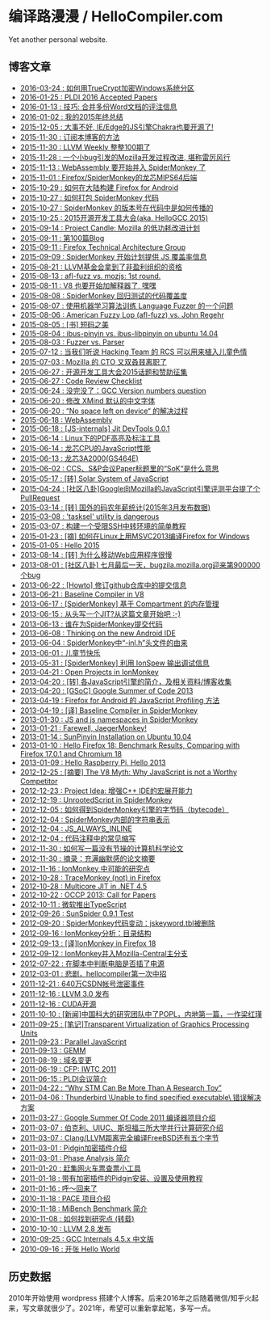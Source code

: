 # 编译路漫漫 / HelloCompiler.com

Yet another personal website.

## 博客文章

- [2016-03-24 : 如何用TrueCrypt加密Windows系统分区](hellocompiler/2016-03-24-如何用truecrypt加密windows系统分区/index.html)
- [2016-01-25 : PLDI 2016 Accepted Papers](hellocompiler/2016-01-25-pldi-2016-accepted-papers/index.html)
- [2016-01-13 : 技巧: 合并多份Word文档的评注信息](hellocompiler/2016-01-13-技巧-合并多份word文档的评注信息/index.html)
- [2016-01-02 : 我的2015年终总结](hellocompiler/2016-01-02-我的2015年终总结/index.html)
- [2015-12-05 : 大事不好, IE/Edge的JS引擎Chakra也要开源了!](hellocompiler/2015-12-05-大事不好-ieedge的js引擎chakra也要开源了/index.html)
- [2015-11-30 : 订阅本博客的方法](hellocompiler/2015-11-30-订阅本博客的方法/index.html)
- [2015-11-30 : LLVM Weekly 整整100期了](hellocompiler/2015-11-30-llvm-weekly-整整100期了/index.html)
- [2015-11-28 : 一个小bug引发的Mozilla开发过程改进, 堪称雷厉风行](hellocompiler/2015-11-28-一个小bug引发的mozilla开发过程改进-堪称雷厉风行/index.html)
- [2015-11-13 : WebAssembly 要开始并入 SpiderMonkey 了](hellocompiler/2015-11-13-webassembly-要开始并入-spidermonkey-了/index.html)
- [2015-11-01 : Firefox/SpiderMonkey的龙芯MIPS64后端](hellocompiler/2015-11-01-firefoxspidermonkey的龙芯mips64后端/index.html)
- [2015-10-29 : 如何在大陆构建 Firefox for Android](hellocompiler/2015-10-29-如何在大陆构建-firefox-for-android/index.html)
- [2015-10-27 : 如何打包 SpiderMonkey 代码](hellocompiler/2015-10-27-如何打包-spidermonkey-代码/index.html)
- [2015-10-27 : SpiderMonkey 的版本号在代码中是如何传播的](hellocompiler/2015-10-27-spidermonkey-的版本号在代码中是如何传播的/index.html)
- [2015-10-25 : 2015开源开发工具大会(aka. HelloGCC 2015)](hellocompiler/2015-10-25-2015开源开发工具大会aka-hellogcc-2015/index.html)
- [2015-09-14 : Project Candle: Mozilla 的低功耗改进计划](hellocompiler/2015-09-14-project-candle-mozilla-的低功耗改进计划/index.html)
- [2015-09-11 : 第100篇Blog](hellocompiler/2015-09-11-第100篇blog/index.html)
- [2015-09-11 : Firefox Technical Architecture Group](hellocompiler/2015-09-11-firefox-technical-architecture-group/index.html)
- [2015-09-09 : SpiderMonkey 开始计划提供 JS 覆盖率信息](hellocompiler/2015-09-09-spidermonkey-开始计划提供-js-覆盖率信息/index.html)
- [2015-08-21 : LLVM基金会拿到了非盈利组织的资格](hellocompiler/2015-08-21-llvm基金会拿到了非盈利组织的资格/index.html)
- [2015-08-13 : afl-fuzz vs. mozjs: 1st round.](hellocompiler/2015-08-13-afl-fuzz-vs-mozjs-1st-round/index.html)
- [2015-08-11 : V8 也要开始加解释器了, 嘿嘿](hellocompiler/2015-08-11-v8-也要开始加解释器了-嘿嘿/index.html)
- [2015-08-08 : SpiderMonkey 回归测试的代码覆盖度](hellocompiler/2015-08-08-test-coverage-for-spidermoneky/index.html)
- [2015-08-07 : 使用机器学习算法训练 Language Fuzzer 的一个问题](hellocompiler/2015-08-07-fuzz-learning-duplicate-bugs/index.html)
- [2015-08-06 : American Fuzzy Lop (afl-fuzz) vs. John Regehr](hellocompiler/2015-08-06-afl-fuzz-and-john-regehr/index.html)
- [2015-08-05 : [书] 短码之美](hellocompiler/2015-08-05-short-coding/index.html)
- [2015-08-04 : ibus-pinyin vs. ibus-libpinyin on ubuntu 14.04](hellocompiler/2015-08-04-pinyin-vs-libpinyin-ubuntu/index.html)
- [2015-08-03 : Fuzzer vs. Parser](hellocompiler/2015-08-03-fuzzer-parser/index.html)
- [2015-07-12 : 当我们听说 Hacking Team 的 RCS 可以用来植入儿童色情](hellocompiler/2015-07-12-hacking-team-and-childporn-injection/index.html)
- [2015-07-03 : Mozilla 的 CTO 又双叒叕离职了](hellocompiler/2015-07-03-mozilla-cto-resign/index.html)
- [2015-06-27 : 开源开发工具大会2015话题和赞助征集](hellocompiler/2015-06-27-hellogcc-2015-cft/index.html)
- [2015-06-27 : Code Review Checklist](hellocompiler/2015-06-27-code-review-checklist/index.html)
- [2015-06-24 : 没完没了：GCC Version numbers question](hellocompiler/2015-06-24-gcc-version/index.html)
- [2015-06-20 : 修改 XMind 默认的中文字体](hellocompiler/2015-06-20-xmind-default-chinese-font/index.html)
- [2015-06-20 : “No space left on device“ 的解决过程](hellocompiler/2015-06-20-no-space-left-on-device/index.html)
- [2015-06-18 : WebAssembly](hellocompiler/2015-06-18-webassembly/index.html)
- [2015-06-18 : [JS-internals] Jit DevTools 0.0.1](hellocompiler/2015-06-18-jit-devtools/index.html)
- [2015-06-14 : Linux下的PDF高亮及标注工具](hellocompiler/2015-06-14-pdf-tools-in-linux/index.html)
- [2015-06-14 : 龙芯CPU的JavaScript性能](hellocompiler/2015-06-14-loongson-javascript-performance/index.html)
- [2015-06-13 : 龙芯3A2000(GS464E)](hellocompiler/2015-06-13-loongson-3a2000/index.html)
- [2015-06-02 : CCS、S&P会议Paper标题里的“SoK“是什么意思](hellocompiler/2015-06-02-sok-in-paper-title/index.html)
- [2015-05-17 : [转] Solar System of JavaScript](hellocompiler/2015-05-17-solar-system-of-js/index.html)
- [2015-04-24 : [社区八卦]Google向Mozilla的JavaScript引擎评测平台提了个PullRequest](hellocompiler/2015-04-24-google-mozilla-arewefastyet-pullrequest/index.html)
- [2015-03-14 : [转] 国外的码农年薪统计(2015年3月发布数据)](hellocompiler/2015-03-14-how-much-should-you-pay-your-engineers/index.html)
- [2015-03-08 : 'tasksel' utility is dangerous](hellocompiler/2015-03-08-tasksel-utility-is-dangerous/index.html)
- [2015-03-07 : 构建一个受限SSH中转环境的简单教程](hellocompiler/2015-03-07-ssh-chroot-jail/index.html)
- [2015-01-23 : [摘] 如何在Linux上用MSVC2013编译Firefox for Windows](hellocompiler/2015-01-23-build-firefox-for-windows-on-linux-using-msvc2013/index.html)
- [2015-01-05 : Hello 2015](hellocompiler/2015-01-05-hello-2015/index.html)
- [2013-08-14 : [转] 为什么移动Web应用程序很慢](hellocompiler/2013-08-14-why-mobile-web-apps-are-slow/index.html)
- [2013-08-01 : [社区八卦] 七月最后一天，bugzila.mozilla.org迎来第900000个bug](hellocompiler/2013-08-01-bug-900000-in-mozilla/index.html)
- [2013-06-22 : [Howto] 修订github仓库中的提交信息](hellocompiler/2013-06-22-github-amend-author-name/index.html)
- [2013-06-21 : Baseline Compiler in V8](hellocompiler/2013-06-21-baseline-compiler-in-v8/index.html)
- [2013-06-17 : [SpiderMonkey] 基于 Compartment 的内存管理](hellocompiler/2013-06-17-compartments-in-spidermonkey/index.html)
- [2013-06-15 : 从头写一个JIT?从这篇文章开始吧 :-)](hellocompiler/2013-06-15-write-your-own-jit-compiler/index.html)
- [2013-06-13 : 谁在为SpiderMonkey提交代码](hellocompiler/2013-06-13-who-submit-patches-for-spidermonkey/index.html)
- [2013-06-08 : Thinking on the new Android IDE](hellocompiler/2013-06-08-thinking-on-the-new-android-ide/index.html)
- [2013-06-04 : SpiderMonkey中“-inl.h”头文件的由来](hellocompiler/2013-06-04-inl-header-in-spidermoneky/index.html)
- [2013-06-01 : 儿童节快乐](hellocompiler/2013-06-01-happy-children-day/index.html)
- [2013-05-31 : [SpiderMonkey] 利用 IonSpew 输出调试信息](hellocompiler/2013-05-31-spidermonkey-print-debug-info-using-ionspew/index.html)
- [2013-04-21 : Open Projects in IonMonkey](hellocompiler/2013-04-21-open-projects-in-ionmonkey/index.html)
- [2013-04-20 : [转] 各JavaScript引擎的简介，及相关资料/博客收集](hellocompiler/2013-04-20-javascript-resources/index.html)
- [2013-04-20 : [GSoC] Google Summer of Code 2013](hellocompiler/2013-04-20-gsoc-2013/index.html)
- [2013-04-19 : Firefox for Android 的 JavaScript Profiling 方法](hellocompiler/2013-04-19-firefox-android-profiling/index.html)
- [2013-04-19 : [译] Baseline Compiler in SpiderMonkey](hellocompiler/2013-04-19-baseline-compiler-in-ionmonkey/index.html)
- [2013-01-30 : JS and js namespaces in SpiderMonkey](hellocompiler/2013-01-30-js-and-js-namespaces-in-spidermonkey/index.html)
- [2013-01-21 : Farewell, JaegerMonkey!](hellocompiler/2013-01-21-farewell-jaegermonkey/index.html)
- [2013-01-14 : SunPinyin Installation on Ubuntu 10.04](hellocompiler/2013-01-14-sunpinyin-installation-on-ubuntu/index.html)
- [2013-01-10 : Hello Firefox 18: Benchmark Results, Comparing with Firefox 17.0.1 and Chromium 18](hellocompiler/2013-01-10-firefox-18-benchmark-results/index.html)
- [2013-01-09 : Hello Raspberry Pi, Hello 2013](hellocompiler/2013-01-09-hello-raspberry-pi/index.html)
- [2012-12-25 : [摘要] The V8 Myth: Why JavaScript is not a Worthy Competitor](hellocompiler/2012-12-25-the-v8-myth-by-avik-chaudhuri/index.html)
- [2012-12-23 : Project Idea: 增强C++ IDE的宏展开能力](hellocompiler/2012-12-23-maybe-definition-in-ide/index.html)
- [2012-12-19 : UnrootedScript in SpiderMonkey](hellocompiler/2012-12-19-unrootedscript-in-spidermonkey/index.html)
- [2012-12-05 : 如何得到SpiderMonkey引擎的字节码（bytecode）](hellocompiler/2012-12-05-dump-spidermonkey-bytecode/index.html)
- [2012-12-04 : SpiderMonkey内部的字符串表示](hellocompiler/2012-12-04-strings-in-spidermonkey/index.html)
- [2012-12-04 : JS_ALWAYS_INLINE](hellocompiler/2012-12-04-js-always-inline-macro/index.html)
- [2012-12-04 : 代码注释中的常见缩写](hellocompiler/2012-12-04-abbr-in-code-comments/index.html)
- [2012-11-30 : 如何写一篇没有节操的计算机科学论文](hellocompiler/2012-11-30-measurement-bias-in-computer-science/index.html)
- [2012-11-30 : 摘录：充满幽默感的论文摘要](hellocompiler/2012-11-30-funny-abstract-of-a-paper/index.html)
- [2012-11-16 : IonMonkey 中可能的研究点](hellocompiler/2012-11-16-possible-research-projects-in-ionmonkey/index.html)
- [2012-10-28 : TraceMonkey (not) in Firefox](hellocompiler/2012-10-28-tracemonkey-removed/index.html)
- [2012-10-28 : Multicore JIT in .NET 4.5](hellocompiler/2012-10-28-multicore-jit-in-dotnet/index.html)
- [2012-10-22 : OCCP 2013: Call for Papers](hellocompiler/2012-10-22-occp-2013-call-for-papers/index.html)
- [2012-10-11 : 微软推出TypeScript](hellocompiler/2012-10-11-微软推出typescript/index.html)
- [2012-09-26 : SunSpider 0.9.1 Test](hellocompiler/2012-09-26-sunspider-benchmark-result/index.html)
- [2012-09-20 : SpiderMonkey代码变动：jskeyword.tbl被删除](hellocompiler/2012-09-20-jskeyword-tbl-removed/index.html)
- [2012-09-16 : IonMonkey分析：目录结构](hellocompiler/2012-09-16-ionmonkey-src-structure/index.html)
- [2012-09-13 : [译]IonMonkey in Firefox 18](hellocompiler/2012-09-13-david-andseron-on-ionmonkey/index.html)
- [2012-09-12 : IonMonkey并入Mozilla-Central主分支](hellocompiler/2012-09-12-ionmonkey-landed/index.html)
- [2012-07-22 : 在脚本中判断电脑是否插了电源](hellocompiler/2012-07-22-check-power/index.html)
- [2012-03-01 : 悲剧，hellocompiler第一次中招](hellocompiler/2012-03-01-malware-detected/index.html)
- [2011-12-21 : 640万CSDN帐号泄密事件](hellocompiler/2011-12-21-csdn-leaking/index.html)
- [2011-12-16 : LLVM 3.0 发布](hellocompiler/2011-12-16-new-llvm-release/index.html)
- [2011-12-16 : CUDA开源](hellocompiler/2011-12-16-cuda-opensource/index.html)
- [2011-10-10 : [新闻]中国科大的研究团队中了POPL，内地第一篇，一作梁红瑾](hellocompiler/2011-10-10-popl-ustc/index.html)
- [2011-09-25 : [笔记]Transparent Virtualization of Graphics Processing Units](hellocompiler/2011-09-25-gpu-virtualization/index.html)
- [2011-09-23 : Parallel JavaScript](hellocompiler/2011-09-23-parallel-js/index.html)
- [2011-09-13 : GEMM](hellocompiler/2011-09-13-gemm/index.html)
- [2011-08-19 : 域名变更](hellocompiler/2011-08-19-域名变更/index.html)
- [2011-06-19 : CFP: IWTC 2011](hellocompiler/2011-06-19-iwtc-2011/index.html)
- [2011-06-15 : PLDI会议简介](hellocompiler/2011-06-15-pldi-intro/index.html)
- [2011-04-22 : “Why STM Can Be More Than A Research Toy”](hellocompiler/2011-04-22-stm/index.html)
- [2011-04-06 : Thunderbird \Unable to find specified executable\ 错误解决方案](hellocompiler/2011-04-06-thunderbird-notify-mistake/index.html)
- [2011-03-27 : Google Summer Of Code 2011 编译器项目介绍](hellocompiler/2011-03-27-gsoc2011/index.html)
- [2011-03-07 : 伯克利、UIUC、斯坦福三所大学并行计算研究介绍](hellocompiler/2011-03-07-parlab-upcrc-ppl/index.html)
- [2011-03-07 : Clang/LLVM距离完全编译FreeBSD还有五个字节](hellocompiler/2011-03-07-clang-compiled-freebsd/index.html)
- [2011-03-01 : Pidgin加密插件介绍](hellocompiler/2011-03-01-pidgin-plugins/index.html)
- [2011-03-01 : Phase Analysis 简介](hellocompiler/2011-03-01-phase-analysis/index.html)
- [2011-01-20 : 赶集网火车票查票小工具](hellocompiler/2011-01-20-ticket-query-tool/index.html)
- [2011-01-18 : 带有加密插件的Pidgin安装、设置及使用教程](hellocompiler/2011-01-18-pidgin-with-encryption-tutorial/index.html)
- [2011-01-16 : 呼～回来了](hellocompiler/2011-01-16-back-to-china/index.html)
- [2010-11-18 : PACE 项目介绍](hellocompiler/2010-11-18-pace-project/index.html)
- [2010-11-18 : MiBench Benchmark 简介](hellocompiler/2010-11-18-mibench-benchmark/index.html)
- [2010-11-08 : 如何找到研究点 (转载)](hellocompiler/2010-11-08-如何找到研究点-转载/index.html)
- [2010-10-10 : LLVM 2.8 发布](hellocompiler/2010-10-10-llvm-2_8-release/index.html)
- [2010-09-25 : GCC Internals 4.5.x 中文版](hellocompiler/2010-09-25-gcc-internals-chinese/index.html)
- [2010-09-16 : 开张 Hello World](hellocompiler/2010-09-16-开张hello-world/index.html)

## 历史数据

2010年开始使用 wordpress 搭建个人博客。后来2016年之后随着微信/知乎火起来，写文章就很少了。2021年，希望可以重新拿起笔，多写一点。
